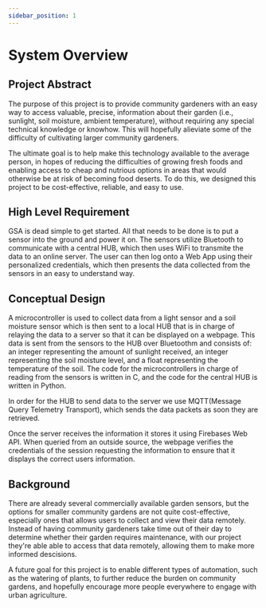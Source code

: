 ```yaml
---
sidebar_position: 1
---
```


# System Overview

## Project Abstract
The purpose of this project is to provide community gardeners with an easy way to access valuable, precise, information about their garden (i.e., sunlight, soil moisture, ambient temperature), without requiring any special technical knowledge or knowhow. This will hopefully alieviate some of the difficulty of cultivating larger community gardeners. 

The ultimate goal is  to help make this technology available to the average person, in hopes of reducing the difficulties of growing fresh foods and enabling access to cheap and nutrious options in areas that would otherwise be at risk of becoming food deserts. To do this, we designed this project to be cost-effective, reliable, and easy to use.

## High Level Requirement
GSA is dead simple to get started. All that needs to be done is to put a sensor into the ground and power it on. The sensors utilize Bluetooth to communicate with a central HUB, which then uses WiFi to transmite the data to an online server. The user can then log onto a Web App using their personalized credentials, which then presents the data collected from the sensors in an easy to understand way.

## Conceptual Design
A microcontroller is used to collect data from a light sensor and a soil moisture sensor which is then sent to a local HUB that is in charge of relaying the data to a server so that it can be displayed on a webpage. This data is sent from the sensors to the HUB over Bluetoothm and consists of: an integer representing the amount of sunlight received, an integer representing the soil moisture level, and a float representing the temperature of the soil. The code for the microcontrollers in charge of reading from the sensors is written in C, and the code for the central HUB is written in Python.

In order for the HUB to send data to the server we use MQTT(Message Query Telemetry Transport), which sends the data packets as soon they are retrieved.

Once the server receives the information it stores it using Firebases Web API. When queried from an outside source, the webpage verifies the credentials of the session requesting the information to ensure that it displays the correct users information.

## Background
There are already several commercially available garden sensors, but the options for smaller community gardens are not quite cost-effective, especially ones that allows users to collect and view their data remotely. Instead of having community gardeners take time out of their day to determine whether their garden requires maintenance, with our project they're able able to access that data remotely, allowing them to make more informed descisions. 

A future goal for this project is to enable different types of automation, such as the watering of plants, to further reduce the burden on community gardens, and hopefully encourage more people everywhere to engage with urban agriculture.